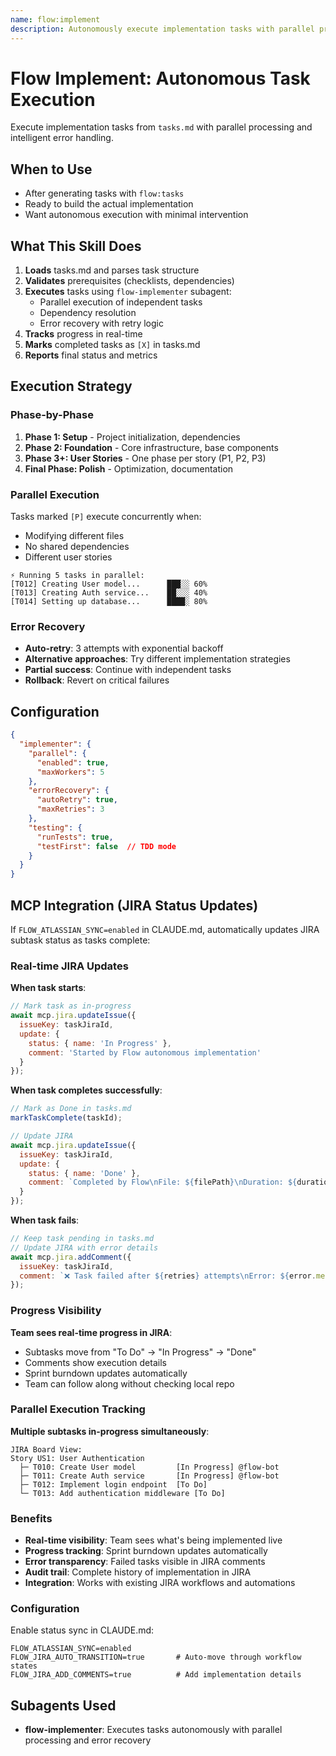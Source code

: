 ```yaml
---
name: flow:implement
description: Autonomously execute implementation tasks with parallel processing, intelligent error recovery, and real-time progress tracking. Use the flow-implementer subagent for maximum efficiency.
---
```


# Flow Implement: Autonomous Task Execution

Execute implementation tasks from `tasks.md` with parallel processing and intelligent error handling.

## When to Use

- After generating tasks with `flow:tasks`
- Ready to build the actual implementation
- Want autonomous execution with minimal intervention

## What This Skill Does

1. **Loads** tasks.md and parses task structure
2. **Validates** prerequisites (checklists, dependencies)
3. **Executes** tasks using `flow-implementer` subagent:
   - Parallel execution of independent tasks
   - Dependency resolution
   - Error recovery with retry logic
4. **Tracks** progress in real-time
5. **Marks** completed tasks as `[X]` in tasks.md
6. **Reports** final status and metrics

## Execution Strategy

### Phase-by-Phase
1. **Phase 1: Setup** - Project initialization, dependencies
2. **Phase 2: Foundation** - Core infrastructure, base components
3. **Phase 3+: User Stories** - One phase per story (P1, P2, P3)
4. **Final Phase: Polish** - Optimization, documentation

### Parallel Execution
Tasks marked `[P]` execute concurrently when:
- Modifying different files
- No shared dependencies
- Different user stories

```
⚡ Running 5 tasks in parallel:
[T012] Creating User model...      ███░░ 60%
[T013] Creating Auth service...    ██░░░ 40%
[T014] Setting up database...      ████░ 80%
```

### Error Recovery
- **Auto-retry**: 3 attempts with exponential backoff
- **Alternative approaches**: Try different implementation strategies
- **Partial success**: Continue with independent tasks
- **Rollback**: Revert on critical failures

## Configuration

```json
{
  "implementer": {
    "parallel": {
      "enabled": true,
      "maxWorkers": 5
    },
    "errorRecovery": {
      "autoRetry": true,
      "maxRetries": 3
    },
    "testing": {
      "runTests": true,
      "testFirst": false  // TDD mode
    }
  }
}
```

## MCP Integration (JIRA Status Updates)

If `FLOW_ATLASSIAN_SYNC=enabled` in CLAUDE.md, automatically updates JIRA subtask status as tasks complete:

### Real-time JIRA Updates

**When task starts**:
```javascript
// Mark task as in-progress
await mcp.jira.updateIssue({
  issueKey: taskJiraId,
  update: {
    status: { name: 'In Progress' },
    comment: 'Started by Flow autonomous implementation'
  }
});
```

**When task completes successfully**:
```javascript
// Mark as Done in tasks.md
markTaskComplete(taskId);

// Update JIRA
await mcp.jira.updateIssue({
  issueKey: taskJiraId,
  update: {
    status: { name: 'Done' },
    comment: `Completed by Flow\nFile: ${filePath}\nDuration: ${duration}ms`
  }
});
```

**When task fails**:
```javascript
// Keep task pending in tasks.md
// Update JIRA with error details
await mcp.jira.addComment({
  issueKey: taskJiraId,
  comment: `❌ Task failed after ${retries} attempts\nError: ${error.message}\nRetrying...`
});
```

### Progress Visibility

**Team sees real-time progress in JIRA**:
- Subtasks move from "To Do" → "In Progress" → "Done"
- Comments show execution details
- Sprint burndown updates automatically
- Team can follow along without checking local repo

### Parallel Execution Tracking

**Multiple subtasks in-progress simultaneously**:
```
JIRA Board View:
Story US1: User Authentication
  ├─ T010: Create User model         [In Progress] @flow-bot
  ├─ T011: Create Auth service       [In Progress] @flow-bot
  ├─ T012: Implement login endpoint  [To Do]
  └─ T013: Add authentication middleware [To Do]
```

### Benefits

- **Real-time visibility**: Team sees what's being implemented live
- **Progress tracking**: Sprint burndown updates automatically
- **Error transparency**: Failed tasks visible in JIRA comments
- **Audit trail**: Complete history of implementation in JIRA
- **Integration**: Works with existing JIRA workflows and automations

### Configuration

Enable status sync in CLAUDE.md:
```
FLOW_ATLASSIAN_SYNC=enabled
FLOW_JIRA_AUTO_TRANSITION=true       # Auto-move through workflow states
FLOW_JIRA_ADD_COMMENTS=true          # Add implementation details
```

## Subagents Used

- **flow-implementer**: Executes tasks autonomously with parallel processing and error recovery